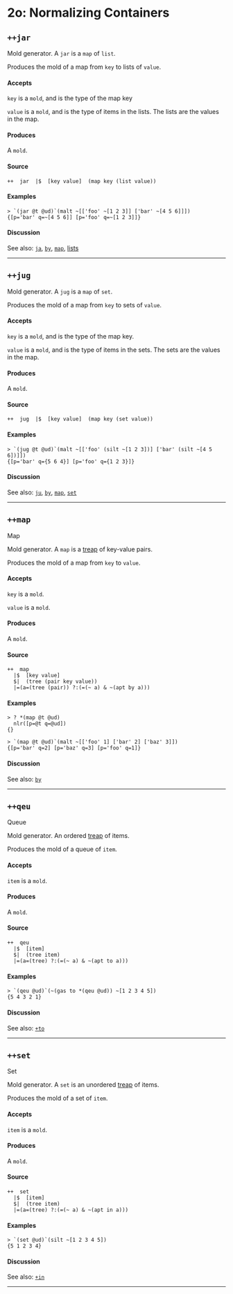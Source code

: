 # 2o: Normalizing Containers

## `++jar`

Mold generator. A `jar` is a `map` of `list`.

Produces the mold of a map from `key` to lists of `value`.

#### Accepts

`key` is a `mold`, and is the type of the map key

`value` is a `mold`, and is the type of items in the lists. The lists are the values in the map.

#### Produces

A `mold`.

#### Source

```hoon
++  jar  |$  [key value]  (map key (list value))
```

#### Examples

```
> `(jar @t @ud)`(malt ~[['foo' ~[1 2 3]] ['bar' ~[4 5 6]]])
{[p='bar' q=~[4 5 6]] [p='foo' q=~[1 2 3]]}
```

#### Discussion

See also: [`ja`](/language/hoon/reference/stdlib/2j#ja), [`by`](/language/hoon/reference/stdlib/2i), [`map`](#map), [lists](/language/hoon/reference/stdlib/2b)

---

## `++jug`

Mold generator. A `jug` is a `map` of `set`.

Produces the mold of a map from `key` to sets of `value`.

#### Accepts

`key` is a `mold`, and is the type of the map key.

`value` is a `mold`, and is the type of items in the sets. The sets are the values in the map.

#### Produces

A `mold`.

#### Source

```hoon
++  jug  |$  [key value]  (map key (set value))
```

#### Examples

```
> `(jug @t @ud)`(malt ~[['foo' (silt ~[1 2 3])] ['bar' (silt ~[4 5 6])]])
{[p='bar' q={5 6 4}] [p='foo' q={1 2 3}]}
```

#### Discussion

See also: [`ju`](/language/hoon/reference/stdlib/2j#ju), [`by`](/language/hoon/reference/stdlib/2i), [`map`](#map), [`set`](#set)

---

## `++map`

Map

Mold generator. A `map` is a [treap](https://en.wikipedia.org/wiki/Treap) of key-value pairs.

Produces the mold of a map from `key` to `value`.

#### Accepts

`key` is a `mold`.

`value` is a `mold`.

#### Produces

A `mold`.

#### Source

```hoon
++  map
  |$  [key value]
  $|  (tree (pair key value))
  |=(a=(tree (pair)) ?:(=(~ a) & ~(apt by a)))
```

#### Examples

```
> ? *(map @t @ud)
  nlr([p=@t q=@ud])
{}
```

```
> `(map @t @ud)`(malt ~[['foo' 1] ['bar' 2] ['baz' 3]])
{[p='bar' q=2] [p='baz' q=3] [p='foo' q=1]}
```

#### Discussion

See also: [`by`](/language/hoon/reference/stdlib/2i)

---

## `++qeu`

Queue

Mold generator. An ordered [treap](http://en.wikipedia.org/wiki/Treap) of items.

Produces the mold of a queue of `item`.

#### Accepts

`item` is a `mold`.

#### Produces

A `mold`.

#### Source

```hoon
++  qeu
  |$  [item]
  $|  (tree item)
  |=(a=(tree) ?:(=(~ a) & ~(apt to a)))
```

#### Examples

```
> `(qeu @ud)`(~(gas to *(qeu @ud)) ~[1 2 3 4 5])
{5 4 3 2 1}
```

#### Discussion

See also: [`+to`](/language/hoon/reference/stdlib/2k#to)

---

## `++set`

Set

Mold generator. A `set` is an unordered [treap](http://en.wikipedia.org/wiki/Treap) of items.

Produces the mold of a set of `item`.

#### Accepts

`item` is a `mold`.

#### Produces

A `mold`.

#### Source

```hoon
++  set
  |$  [item]
  $|  (tree item)
  |=(a=(tree) ?:(=(~ a) & ~(apt in a)))
```

#### Examples

```
> `(set @ud)`(silt ~[1 2 3 4 5])
{5 1 2 3 4}
```

#### Discussion

See also: [`+in`](/language/hoon/reference/stdlib/2h)

---
